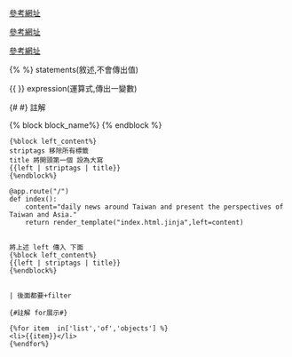 [參考網址](https://flask.palletsprojects.com/en/3.0.x/)

[參考網址](https://jinja.palletsprojects.com/en/3.1.x/templates/)

[參考網址](https://getbootstrap.com/docs/5.3/getting-started/introduction/)

{%  %} statements(敘述,不會傳出值)

{{  }} expression(運算式,傳出一變數)

{#  #} 註解

{% block block_name%}
{% endblock %}

```
{%block left_content%}
striptags 移除所有標籤
title 將開頭第一個 設為大寫
{{left | striptags | title}}
{%endblock%}
```

```
@app.route("/")
def index():
    content="daily news around Taiwan and present the perspectives of Taiwan and Asia."
    return render_template("index.html.jinja",left=content)


將上述 left 傳入 下面
{%block left_content%}
{{left | striptags | title}}
{%endblock%}   


| 後面都要+filter
```

```
{#註解 for展示#}

{%for item  in['list','of','objects'] %}
<li>{{item}}</li>
{%endfor%}
```